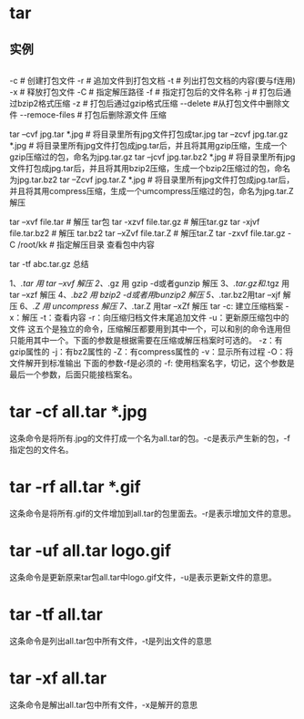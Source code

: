 # tar

## 实例

```zsh

```

-c # 创建打包文件
-r # 追加文件到打包文档
-t # 列出打包文档的内容(要与f连用)
-x # 释放打包文件
-C # 指定解压路径
-f # 指定打包后的文件名称
-j # 打包后通过bzip2格式压缩
-z # 打包后通过gzip格式压缩
--delete #从打包文件中删除文件
--remoce-files # 打包后删除源文件
压缩

tar –cvf jpg.tar *.jpg      # 将目录里所有jpg文件打包成tar.jpg
tar –zcvf jpg.tar.gz *.jpg  # 将目录里所有jpg文件打包成jpg.tar后，并且将其用gzip压缩，生成一个gzip压缩过的包，命名为jpg.tar.gz
tar –jcvf jpg.tar.bz2 *.jpg # 将目录里所有jpg文件打包成jpg.tar后，并且将其用bzip2压缩，生成一个bzip2压缩过的包，命名为jpg.tar.bz2
tar –Zcvf jpg.tar.Z *.jpg   # 将目录里所有jpg文件打包成jpg.tar后，并且将其用compress压缩，生成一个umcompress压缩过的包，命名为jpg.tar.Z
解压

tar –xvf file.tar                 # 解压 tar包
tar -xzvf file.tar.gz             # 解压tar.gz
tar -xjvf file.tar.bz2            # 解压 tar.bz2
tar –xZvf file.tar.Z              # 解压tar.Z
tar -zxvf file.tar.gz -C /root/kk # 指定解压目录
查看包中内容

tar -tf abc.tar.gz
总结

1、*.tar 用 tar –xvf 解压
2、*.gz 用 gzip -d或者gunzip 解压
3、*.tar.gz和*.tgz 用 tar –xzf 解压
4、*.bz2 用 bzip2 -d或者用bunzip2 解压
5、*.tar.bz2用tar –xjf 解压
6、*.Z 用 uncompress 解压
7、*.tar.Z 用tar –xZf 解压
tar
-c: 建立压缩档案
-x：解压
-t：查看内容
-r：向压缩归档文件末尾追加文件
-u：更新原压缩包中的文件
这五个是独立的命令，压缩解压都要用到其中一个，可以和别的命令连用但只能用其中一个。下面的参数是根据需要在压缩或解压档案时可选的。
-z：有gzip属性的
-j：有bz2属性的
-Z：有compress属性的
-v：显示所有过程
-O：将文件解开到标准输出
下面的参数-f是必须的
-f: 使用档案名字，切记，这个参数是最后一个参数，后面只能接档案名。
# tar -cf all.tar *.jpg
这条命令是将所有.jpg的文件打成一个名为all.tar的包。-c是表示产生新的包，-f指定包的文件名。
# tar -rf all.tar *.gif
这条命令是将所有.gif的文件增加到all.tar的包里面去。-r是表示增加文件的意思。
# tar -uf all.tar logo.gif
这条命令是更新原来tar包all.tar中logo.gif文件，-u是表示更新文件的意思。
# tar -tf all.tar
这条命令是列出all.tar包中所有文件，-t是列出文件的意思
# tar -xf all.tar
这条命令是解出all.tar包中所有文件，-x是解开的意思